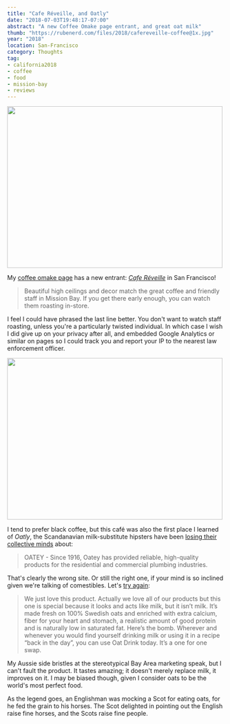 ```yaml
---
title: "Cafe Réveille, and Oatly"
date: "2018-07-03T19:48:17-07:00"
abstract: "A new Coffee Omake page entrant, and great oat milk"
thumb: "https://rubenerd.com/files/2018/cafereveille-coffee@1x.jpg"
year: "2018"
location: San-Francisco
category: Thoughts
tag:
- california2018
- coffee
- food
- mission-bay
- reviews
---
```

<p><img src="https://rubenerd.com/files/2018/cafereveille-inside@1x.jpg" srcset="https://rubenerd.com/files/2018/cafereveille-inside@1x.jpg 1x, https://rubenerd.com/files/2018/cafereveille-inside@2x.jpg 2x" alt="" style="width:500px; height:375px;" /></p>

My [coffee omake page] has a new entrant: *[Cafe Réveille]* in San Francisco!

> Beautiful high ceilings and decor match the great coffee and friendly staff in Mission Bay. If you get there early enough, you can watch them roasting in-store.

I feel I could have phrased the last line better. You don't want to watch staff roasting, unless you're a particularly twisted individual. In which case I wish I did give up on your privacy after all, and embedded Google Analytics or similar on pages so I could track you and report your IP to the nearest law enforcement officer.

<p><img src="https://rubenerd.com/files/2018/cafereveille-coffee@1x.jpg" srcset="https://rubenerd.com/files/2018/cafereveille-coffee@1x.jpg 1x, https://rubenerd.com/files/2018/cafereveille-coffee@2x.jpg 2x" alt="" style="width:500px; height:375px;" /></p>

I tend to prefer black coffee, but this café was also the first place I learned of *Oatly*, the Scandanavian milk-substitute hipsters have been [losing their collective minds] about:

> OATEY - Since 1916, Oatey has provided reliable, high-quality products for the residential and commercial plumbing industries.

That's clearly the wrong site. Or still the right one, if your mind is so inclined given we're talking of comestibles. Let's [try again]\:

> We just love this product. Actually we love all of our products but this one is special because it looks and acts like milk, but it isn’t milk. It’s made fresh on 100% Swedish oats and enriched with extra calcium, fiber for your heart and stomach, a realistic amount of good protein and is naturally low in saturated fat. Here’s the bomb. Wherever and whenever you would find yourself drinking milk or using it in a recipe “back in the day”, you can use Oat Drink today. It’s a one for one swap.

My Aussie side bristles at the stereotypical Bay Area marketing speak, but I can't fault the product. It tastes amazing; it doesn't merely replace milk, it improves on it. I may be biased though, given I consider oats to be the world's most perfect food.

As the legend goes, an Englishman was mocking a Scot for eating oats, for he fed the grain to his horses. The Scot delighted in pointing out the English raise fine horses, and the Scots raise fine people.

[coffee omake page]: https://rubenerd.com/omake/coffee
[losing their collective minds]: https://www.oatey.com "Not actually the Oatly site"
[try again]: https://us.oatly.com/ "The actual Oatly site"
[Cafe Réveille]: https://www.reveillecoffee.com/mission-bay

